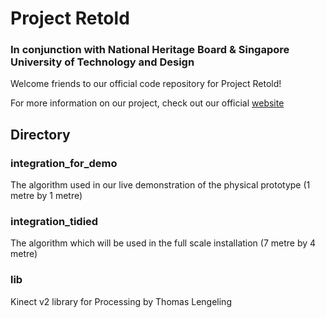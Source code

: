 # Project Retold
### In conjunction with National Heritage Board & Singapore University of Technology and Design

Welcome friends to our official code repository for Project Retold!

For more information on our project, check out our official [website](https://capstone.sutd.edu.sg/projects/retold)

## Directory

### integration_for_demo
The algorithm used in our live demonstration of the physical prototype (1 metre by 1 metre)

### integration_tidied
The algorithm which will be used in the full scale installation (7 metre by 4 metre)

### lib
Kinect v2 library for Processing by Thomas Lengeling

